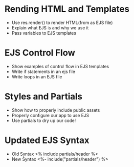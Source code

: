 # Rending HTML and Templates

- Use res.render() to render HTML(from as EJS file)
- Explain what EJS is and why we use it
- Pass variables to EJS templates

# EJS Control Flow

- Show examples of control flow in EJS templates
- Write if statements in an ejs file
- Write loops in an EJS file

# Styles and Partials

- Show how to properly include public assets
- Properly configure our app to use EJS
- Use partials to dry up our code!

# Updated EJS Syntax

- Old Syntax <% include partials/header %>
- New Syntax <%- include("partials/header") %>
